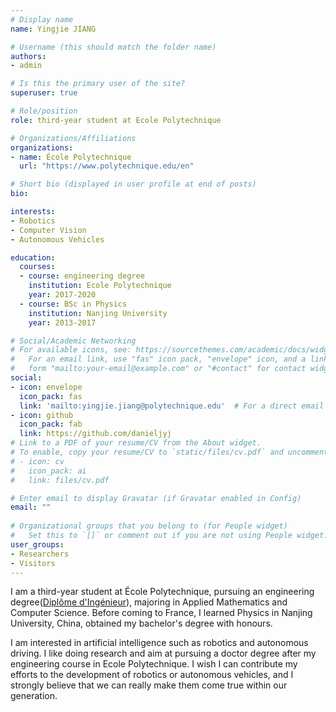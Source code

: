 ```yaml
---
# Display name
name: Yingjie JIANG

# Username (this should match the folder name)
authors:
- admin

# Is this the primary user of the site?
superuser: true

# Role/position
role: third-year student at Ecole Polytechnique

# Organizations/Affiliations
organizations:
- name: École Polytechnique
  url: "https://www.polytechnique.edu/en"

# Short bio (displayed in user profile at end of posts)
bio: 

interests:
- Robotics
- Computer Vision
- Autonomous Vehicles

education:
  courses:
  - course: engineering degree 
    institution: Ecole Polytechnique
    year: 2017-2020
  - course: BSc in Physics
    institution: Nanjing University
    year: 2013-2017

# Social/Academic Networking
# For available icons, see: https://sourcethemes.com/academic/docs/widgets/#icons
#   For an email link, use "fas" icon pack, "envelope" icon, and a link in the
#   form "mailto:your-email@example.com" or "#contact" for contact widget.
social:
- icon: envelope
  icon_pack: fas
  link: 'mailto:yingjie.jiang@polytechnique.edu'  # For a direct email link, use "mailto:test@example.org".
- icon: github
  icon_pack: fab
  link: https://github.com/danieljyj
# Link to a PDF of your resume/CV from the About widget.
# To enable, copy your resume/CV to `static/files/cv.pdf` and uncomment the lines below.  
# - icon: cv
#   icon_pack: ai
#   link: files/cv.pdf

# Enter email to display Gravatar (if Gravatar enabled in Config)
email: ""
  
# Organizational groups that you belong to (for People widget)
#   Set this to `[]` or comment out if you are not using People widget.  
user_groups:
- Researchers
- Visitors
---
```

I am a third-year student at École Polytechnique, pursuing an engineering degree([Diplôme d'Ingénieur](https://en.wikipedia.org/wiki/Dipl%C3%B4me_d%27Ing%C3%A9nieur)), 
majoring in Applied Mathematics and Computer Science. Before coming to France, I learned Physics in Nanjing University, China, obtained my bachelor's degree with honours. 

I am interested in artificial intelligence such as robotics and autonomous driving. I like doing research and aim at pursuing a doctor degree 
after my engineering course in Ecole Polytechnique. I wish I can contribute my efforts to the development of robotics or autonomous vehicles, 
and I strongly believe that we can really make them come true within our generation. 





